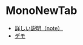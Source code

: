 # MonoNewTab

- [詳しい説明（note）](https://note.com/mono4log/n/naf55761da765)
- [デモ](https://mono-4.github.io/MonoNewTab/)
